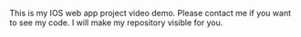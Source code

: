 This is my IOS web app project video demo. Please contact me if you want to see my code. I will make my repository visible for you. 
